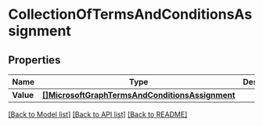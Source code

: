 # CollectionOfTermsAndConditionsAssignment

## Properties

Name | Type | Description | Notes
------------ | ------------- | ------------- | -------------
**Value** | [**[]MicrosoftGraphTermsAndConditionsAssignment**](microsoft.graph.termsAndConditionsAssignment.md) |  | [optional] 

[[Back to Model list]](../README.md#documentation-for-models) [[Back to API list]](../README.md#documentation-for-api-endpoints) [[Back to README]](../README.md)


